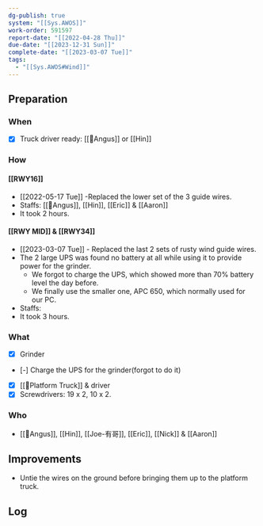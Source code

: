 ```yaml
---
dg-publish: true
system: "[[Sys.AWOS]]"
work-order: 591597
report-date: "[[2022-04-28 Thu]]"
due-date: "[[2023-12-31 Sun]]"
complete-date: "[[2023-03-07 Tue]]"
tags:
  - "[[Sys.AWOS#Wind]]"
---
```


## Preparation
### When
- [x] Truck driver ready: [[👨Angus]] or [[Hin]]
### How
#### [[RWY16]]
- [[2022-05-17 Tue]] -Replaced the lower set of the 3 guide wires. 
- Staffs: [[👨Angus]], [[Hin]], [[Eric]] & [[Aaron]]
- It took 2 hours.
#### [[RWY MID]] & [[RWY34]]
- [[2023-03-07 Tue]] - Replaced the last 2 sets of rusty wind guide wires.
- The 2 large UPS was found no battery at all while using it to provide power for the grinder.
	- We forgot to charge the UPS, which showed more than 70% battery level the day before.
	- We finally use the smaller one, APC 650, which normally used for our PC.
- Staffs:
- It took 3 hours.
### What
- [x] Grinder
- [-] Charge the UPS for the grinder(forgot to do it)
- [x] [[🚚Platform Truck]] & driver
- [x] Screwdrivers: 19 x 2, 10 x 2.
### Who
-  [[👨Angus]], [[Hin]], [[Joe-有哥]], [[Eric]], [[Nick]] & [[Aaron]]
## Improvements
- Untie the wires on the ground before bringing them up to the platform truck.
## Log

